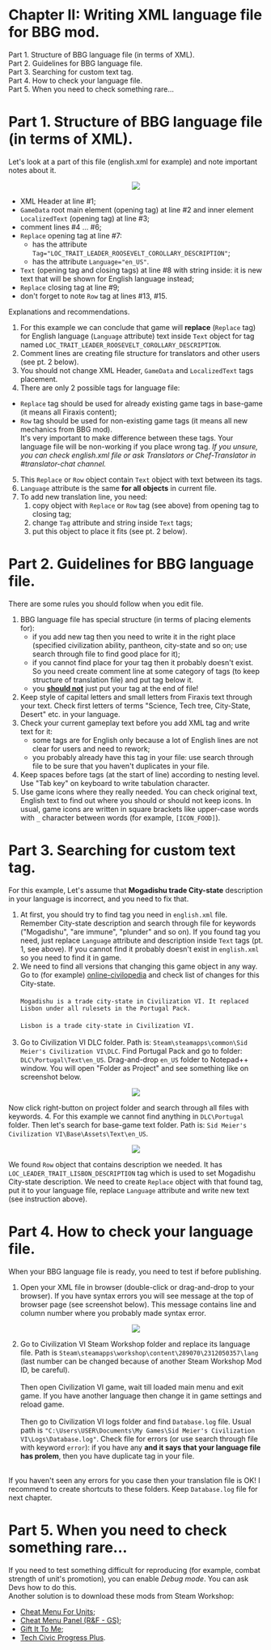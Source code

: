 # Chapter II: Writing XML language file for BBG mod.
Part 1. Structure of BBG language file (in terms of XML).<br/>
Part 2. Guidelines for BBG language file.<br/>
Part 3. Searching for custom text tag.<br/>
Part 4. How to check your language file.<br/>
Part 5. When you need to check something rare...

# Part 1. Structure of BBG language file (in terms of XML).
Let's look at a part of this file (english.xml for example) and note important notes about it.

<p align="center">
  <img src="../images/2-language.png">
</p>

- XML Header at line #1;
- `GameData` root main element (opening tag) at line #2 and inner element `LocalizedText` (opening tag) at line #3;
- comment lines #4 ... #6;
- `Replace` opening tag at line #7:
  - has the attribute `Tag="LOC_TRAIT_LEADER_ROOSEVELT_COROLLARY_DESCRIPTION"`;
  - has the attribute `Language="en_US"`.
- `Text` (opening tag and closing tags) at line #8 with string inside: it is new text that will be shown for English language instead;
- `Replace` closing tag at line #9;
- don't forget to note `Row` tag at lines #13, #15.

Explanations and recommendations.
1. For this example we can conclude that game will **replace** (`Replace` tag) for English language (`Language` attribute) text inside `Text` object for tag named `LOC_TRAIT_LEADER_ROOSEVELT_COROLLARY_DESCRIPTION`.
2. Comment lines are creating file structure for translators and other users (see pt. 2 below).
3. You should not change XML Header, `GameData` and `LocalizedText` tags placement.
4. There are only 2 possible tags for language file:
- `Replace` tag should be used for already existing game tags in base-game (it means all Firaxis content);
- `Row` tag should be used for non-existing game tags (it means all new mechanics from BBG mod).<br/>
It's very important to make difference between these tags. Your language file will be non-working if you place wrong tag. *If you unsure, you can check english.xml file or ask Translators or Chef-Translator in #translator-chat channel.*
5.  This `Replace` or `Row` object contain `Text` object with text between its tags.
6. `Language` attribute is the same **for all objects** in current file.
7. To add new translation line, you need:
   1. copy object with `Replace` or `Row` tag (see above) from opening tag to closing tag;
   2. change `Tag` attribute and string inside `Text` tags;
   3. put this object to place it fits (see pt. 2 below).

# Part 2. Guidelines for BBG language file.
There are some rules you should follow when you edit file.
1. BBG language file has special structure (in terms of placing elements for):
   - if you add new tag then you need to write it in the right place (specified civilization ability, pantheon, city-state and so on; use search through file to find good place for it);
   - if you cannot find place for your tag then it probably doesn't exist. So you need create comment line at some category of tags (to keep structure of translation file) and put tag below it.
   - you **<ins>should not</ins>** just put your tag at the end of file!
2. Keep style of capital letters and small letters from Firaxis text through your text. Check first letters of terms "Science, Tech tree, City-State, Desert" etc. in your language.
3. Check your current gameplay text before you add XML tag and write text for it:
   - some tags are for English only because a lot of English lines are not clear for users and need to rework;
   - you probably already have this tag in your file: use search through file to be sure that you haven't duplicates in your file.
4. Keep spaces before tags (at the start of line) according to nesting level. Use "Tab key" on keyboard to write tabulation character.
5. Use game icons where they really needed. You can check original text, English text to find out where you should or should not keep icons. In usual, game icons are written in square brackets like upper-case words with `_` character between words (for example, `[ICON_FOOD]`).

# Part 3. Searching for custom text tag.
For this example, Let's assume that **Mogadishu trade City-state** description in your language is incorrect, and you need to fix that.
1. At first, you should try to find tag you need in `english.xml`
 file. Remember City-state description and search through file for keywords ("Mogadishu", "are immune", "plunder" and so on). If you found tag you need, just replace `Language` attribute and description inside `Text` tags (pt. 1, see above). If you cannot find it probably doesn't exist in `english.xml` so you need to find it in game.
2. We need to find all versions that changing this game object in any way. Go to (for example) [online-civilopedia](https://civilization.fandom.com/wiki/Mogadishu_(Civ6)) and check list of changes for this City-state.<br/><br/>
`Mogadishu is a trade city-state in Civilization VI. It replaced Lisbon under all rulesets in the Portugal Pack.`<br/><br/>
`Lisbon is a trade city-state in Civilization VI.`<br/><br/>
3. Go to Civilization VI DLC folder. Path is: `Steam\steamapps\common\Sid Meier's Civilization VI\DLC`. Find Portugal Pack and go to folder: `DLC\Portugal\Text\en_US`. Drag-and-drop `en_US` folder to Notepad++ window. You will open "Folder as Project" and see something like on screenshot below.

<p align="center">
  <img src="../images/2-project.png">
</p>

Now click right-button on project folder and search through all files with keywords.
4. For this example we cannot find anything in `DLC\Portugal` folder. Then let's search for base-game text folder. Path is: `Sid Meier's Civilization VI\Base\Assets\Text\en_US`. 

<p align="center">
  <img src="../images/2-project-mogadishu.png">
</p>

We found `Row` object that contains description we needed. It has `LOC_LEADER_TRAIT_LISBON_DESCRIPTION` tag which is used to set Mogadishu City-state description. We need to create `Replace` object with that found tag, put it to your language file, replace `Language` attribute and write new text (see instruction above).


# Part 4. How to check your language file.
When your BBG language file is ready, you need to test if before publishing.
1. Open your XML file in browser (double-click or drag-and-drop to your browser). If you have syntax errors you will see message at the top of browser page (see screenshot below). This message contains line and column number where you probably made syntax error.

<p align="center">
  <img src="../images/2-error.png">
</p>

2. Go to Civilization VI Steam Workshop folder and replace its language file. Path is `Steam\steamapps\workshop\content\289070\2312050357\lang` (last number can be changed because of another Steam Workshop Mod ID, be careful).<br/><br/>
   Then open Civilization VI game, wait till loaded main menu and exit game. If you have another language then change it in game settings and reload game.<br/><br/>
   Then go to Civilization VI logs folder and find `Database.log` file. Usual path is `"C:\Users\USER\Documents\My Games\Sid Meier's Civilization VI\Logs\Database.log"`. Check file for errors (or use search through file with keyword `error`): if you have any **and it says that your language file has prolem**, then you have duplicate tag in your file.<br/><br/>

If you haven't seen any errors for you case then your translation file is OK! I recommend to create shortcuts to these folders. Keep `Database.log` file for next chapter.

# Part 5. When you need to check something rare...
If you need to test something difficult for reproducing (for example, combat strength of unit's promotion), you can enable *Debug mode*. You can ask Devs how to do this.<br/>
Another solution is to download these mods from Steam Workshop:
- [Cheat Menu For Units](https://steamcommunity.com/sharedfiles/filedetails/?id=1554116721);
- [Cheat Menu Panel (R&F - GS)](https://steamcommunity.com/sharedfiles/filedetails/?id=1528155583);
- [Gift It To Me](https://steamcommunity.com/sharedfiles/filedetails/?id=1683750352);
- [Tech Civic Progress Plus](https://steamcommunity.com/sharedfiles/filedetails/?id=2604740398).
